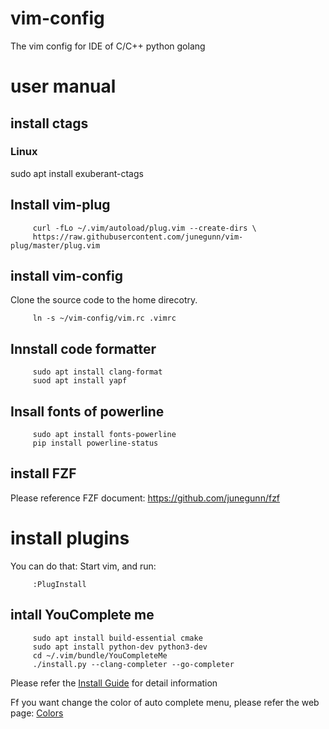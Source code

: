 # vim-config

The vim config for IDE of C/C++ python golang

# user manual

## install ctags

### Linux

sudo apt install exuberant-ctags

## Install vim-plug

         curl -fLo ~/.vim/autoload/plug.vim --create-dirs \
         https://raw.githubusercontent.com/junegunn/vim-plug/master/plug.vim

## install vim-config

Clone the source code to the home direcotry.

         ln -s ~/vim-config/vim.rc .vimrc 

## Innstall code formatter

         sudo apt install clang-format
         suod apt install yapf

## Insall fonts of powerline

         sudo apt install fonts-powerline
         pip install powerline-status

## install FZF

Please reference FZF document: https://github.com/junegunn/fzf

# install plugins

You can do that: Start vim, and run:

         :PlugInstall

## intall YouComplete me

         sudo apt install build-essential cmake
         sudo apt install python-dev python3-dev
         cd ~/.vim/bundle/YouCompleteMe
         ./install.py --clang-completer --go-completer

Please refer the [Install Guide](https://github.com/Valloric/YouCompleteMe) 
for detail information

Ff you want change the color of auto complete menu, 
please refer the web page: [Colors](https://jonasjacek.github.io/colors/)
